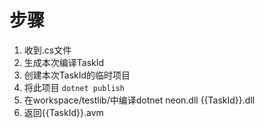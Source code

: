 # 步骤

1. 收到.cs文件
2. 生成本次编译TaskId
3. 创建本次TaskId的临时项目
4. 将此项目 ``dotnet publish ``
5. 在workspace/testlib/中编译dotnet neon.dll {{TaskId}}.dll
6. 返回{{TaskId}}.avm

